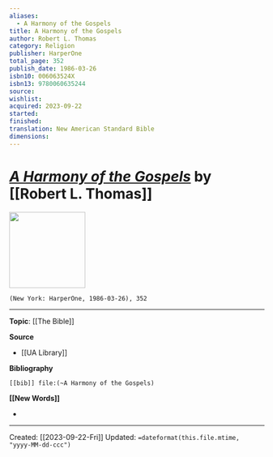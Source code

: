 ```yaml
---
aliases:
  - A Harmony of the Gospels
title: A Harmony of the Gospels
author: Robert L. Thomas
category: Religion
publisher: HarperOne
total_page: 352
publish_date: 1986-03-26
isbn10: 006063524X
isbn13: 9780060635244
source: 
wishlist: 
acquired: 2023-09-22
started: 
finished:
translation: New American Standard Bible
dimensions: 
---
```

# *[A Harmony of the Gospels]()* by [[Robert L. Thomas]]

<img src="http://books.google.com/books/content?id=SZz9wAEACAAJ&printsec=frontcover&img=1&zoom=1&source=gbs_api" width=150>

`(New York: HarperOne, 1986-03-26), 352`



--- 
**Topic**: [[The Bible]]

**Source**
- [[UA Library]]

**Bibliography**

```query
[[bib]] file:(~A Harmony of the Gospels)
```
 

**[[New Words]]**

- 

---
Created: [[2023-09-22-Fri]]
Updated: `=dateformat(this.file.mtime, "yyyy-MM-dd-ccc")`